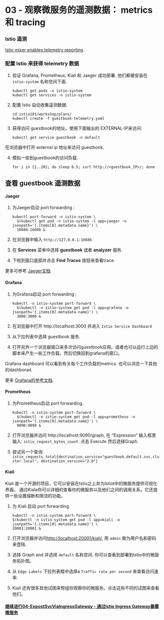 # 03 - 观察微服务的遥测数据： metrics 和 tracing

### Istio 遥测


[Istio mixer enables telemetry reporting](https://istio.io/docs/concepts/policy-and-control/mixer.html).

### 配置 Istio 来获得 telemetry 数据

1. 验证  Grafana, Prometheus, Kiali 和 Jaeger 成功部署. 他们都被安装在  `istio-system` 名称空间下面.

    ```shell
    kubectl get pods -n istio-system
    kubectl get services -n istio-system
    ```

2. 配置 Istio 自动收集遥测数据.

    ```shell
    cd istio101/workshop/plans/
    kubectl create -f guestbook-telemetry.yaml
    ```

1. 获得访问 guestbook的地址，使用下面输出的 EXTERNAL-IP来访问:

    ```shell
    kubectl get service guestbook -n default
    ```

在浏览器中打开 external ip 地址来访问 guestbook.

4. 模拟一些到guestbook的访问负载.

    ```shell
    for i in {1..20}; do sleep 0.5; curl http://<guestbook_IP>/; done
    ```

## 查看 guestbook 遥测数据

#### Jaeger

1. 为Jaeger启动 port forwarding :

    ```shell
    kubectl port-forward -n istio-system \
      $(kubectl get pod -n istio-system -l app=jaeger -o jsonpath='{.items[0].metadata.name}') \
      16686:16686 &
    ```
2. 在浏览器中输入 `http://127.0.0.1:16686`
3. 在 **Services** 菜单中选择 **guestbook** 或者 **analyzer** 服务.
4. 下啦到窗口底部并点击 **Find Traces** 按钮来查看trace.

更多可参考 [Jaeger文档](https://www.jaegertracing.io/docs/)

#### Grafana

1. 为Grafana启动 port forwarding :

    ```shell
    kubectl -n istio-system port-forward \
      $(kubectl -n istio-system get pod -l app=grafana -o jsonpath='{.items[0].metadata.name}') \
      3000:3000 &
    ```

2. 在浏览器中打开 http://localhost:3000 并进入 `Istio Service Dashboard` 

3. 从下拉列表中选择 guestbook 服务.

4. 打开另外一个浏览器窗口来多次访问guestbook应用。或者也可以运行上边的脚本来产生一些工作负载。然后切换回到grafana的窗口。

Grafana dashboard 可以看到有关每个工作负载的metrics. 也可以浏览一下其他的dashborad. 

更多 [Grafana的参考文档](http://docs.grafana.org/).

#### Prometheus

1. 为Prometheus启动 port forwarding.

    ```shell
    kubectl -n istio-system port-forward \
      $(kubectl -n istio-system get pod -l app=prometheus -o jsonpath='{.items[0].metadata.name}') \
      9090:9090 &
    ```
2. 打开浏览器并访问 http://localhost:9090/graph, 在 “Expression” 输入框里输入: `istio_request_bytes_count`. 点击 Execute 然后选择Graph.

3. 尝试另一个查询: `istio_requests_total{destination_service="guestbook.default.svc.cluster.local", destination_version="2.0"}`

#### Kiali

Kiali 是一个开源的项目，它可以安装在Istio之上并为Istiot中的微服务提供可视化界面。 通过Kiala你可以详细的查看你的微服务以及他们之间的调用关系。它还提供一些设置熔断和限流的功能。

1. 为 Kiali 启动 port forwarding.

    ```shell
    kubectl -n istio-system port-forward \
    $(kubectl -n istio-system get pod -l app=kiali -o jsonpath='{.items[0].metadata.name}') \
    20001:20001 &
    ```

2. 打开浏览器并访问[http://localhost:20001/kiali/](http://localhost:20001/kiali/), 用 `admin` 做为用户名和密码来登陆.
3. 选择 Graph and 并选择 `default` 名称空间. 你可以查看到部署到Istio中的微服务拓扑图。
4. 从 `Edge Labels` 下拉列表框中选择a `Traffic rate per second` 来查看访问速率.
5. Kiali 还有很多其他试图来帮组你观察你的微服务。点击这些不同的试图来查看他们。



#### [继续进行04-ExpostSvcViaIngressGateway - 通过Istio Ingress Gateway暴露微服务](../04-ExpostSvcViaIngressGateway/README.md)